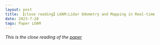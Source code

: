 ```yaml
---
layout: post
title: 【close reading】LOAM:Lidar Odometry and Mapping in Real-time
date: 2023-7-28
tags: Paper LOAM
---
```


*This is the close reading of the [paper](https://www.ri.cmu.edu/pub_files/2014/7/Ji_LidarMapping_RSS2014_v8.pdf)*



